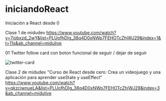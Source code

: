 # iniciandoReact
Iniciación a React desde 0

Clase 1 de midudev
https://www.youtube.com/watch?v=7iobxzd_2wY&list=PLUofhDIg_38q4D0xNWp7FEHOTcZhjWJ29&index=1&t=11s&ab_channel=midulive

01 Twitter follow card con boton funcional de seguir / dejar de seguir

![twitter-card](https://github.com/DanyBF/iniciandoReact/assets/102631380/cf5f40e6-8c34-478e-a683-4055992bbb83)


Clase 2 de midudev "Curso de React desde cero: Crea un videojuego y una aplicación para aprender useState y useEffect"
https://www.youtube.com/watch?v=qkzcjwnueLA&list=PLUofhDIg_38q4D0xNWp7FEHOTcZhjWJ29&index=3&ab_channel=midulive
